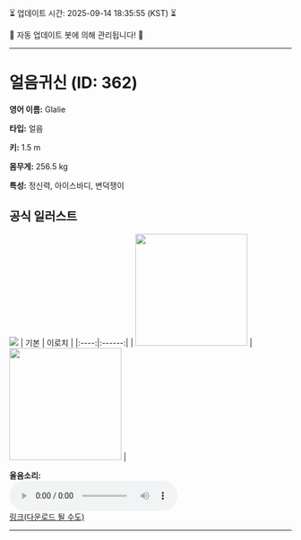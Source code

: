 
⏳ 업데이트 시간: 2025-09-14 18:35:55 (KST) ⏳

🤖 자동 업데이트 봇에 의해 관리됩니다! 🤖

---

# 얼음귀신 (ID: 362)
**영어 이름:** Glalie

**타입:** 얼음

**키:** 1.5 m

**몸무게:** 256.5 kg

**특성:** 정신력, 아이스바디, 변덕쟁이

## 공식 일러스트
![](https://raw.githubusercontent.com/PokeAPI/sprites/master/sprites/pokemon/other/official-artwork/362.png)
| 기본 | 이로치 |
|:----:|:------:|
| <img src="http://play.pokemonshowdown.com/sprites/ani/glalie.gif" width="200"> | <img src="http://play.pokemonshowdown.com/sprites/ani-shiny/glalie.gif" width="200"> |

**울음소리:**<br><audio controls src="https://raw.githubusercontent.com/PokeAPI/cries/main/cries/pokemon/latest/362.ogg"></audio><br> [링크(다운로드 될 수도)](https://raw.githubusercontent.com/PokeAPI/cries/main/cries/pokemon/latest/362.ogg)


---
